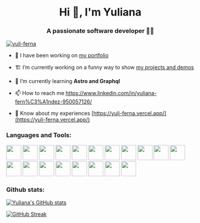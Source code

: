 <h1 align="center">Hi 👋, I'm Yuliana</h1>
<h3 align="center">A passionate software developer 👩‍💻</h3>

<p align="left"> <a href="https://github.com/ryo-ma/github-profile-trophy"><img src="https://github-profile-trophy.vercel.app/?username=yuli-ferna&title=-Stars" alt="yuli-ferna" /></a> </p>

- 🔭 I have been working on [my portfolio](https://yuli-ferna.vercel.app/)

- 🏗️ I’m currently working on a funny way to show [my projects and demos](https://yuli-ferna.github.io/)

- 🌱 I’m currently learning **Astro and Graphql**

<!-- - 👨‍💻 All of my projects are available at [https://yuli-ferna.github.io/](https://yuli-ferna.github.io/) UNDER CONSTRUCTION -->

- 📫 How to reach me https://www.linkedin.com/in/yuliana-fern%C3%A1ndez-950057126/

- 📄 Know about my experiences [https://yuli-ferna.vercel.app/](https://yuli-ferna.vercel.app/)

<h3 align="left">Languages and Tools:</h3>
<p align="left" style=""> 
<img height="40" width="40" src="https://cdn.simpleicons.org/HTML5" />
<img height="40" width="40" src="https://cdn.simpleicons.org/CSS" />
<img height="40" width="40" src="https://cdn.simpleicons.org/javascript" />
<img height="40" width="40" src="https://cdn.simpleicons.org/typescript" />
<img height="40" width="40" src="https://cdn.simpleicons.org/react" />
<img height="40" width="40" src="https://cdn.simpleicons.org/vite" />
<img height="40" width="40" src="https://cdn.simpleicons.org/nextdotjs" />
<img height="40" width="40" src="https://cdn.simpleicons.org/vuedotjs" />
<img height="40" width="40" src="https://cdn.simpleicons.org/astro" />
<img height="40" width="40" src="https://cdn.simpleicons.org/threedotjs" />
<img height="40" width="40" src="https://cdn.simpleicons.org/tailwindcss" />
<img height="40" width="40" src="https://cdn.simpleicons.org/mui" />
<img height="40" width="40" src="https://cdn.simpleicons.org/postgresql" />
<img height="40" width="40" src="https://cdn.simpleicons.org/firebase" />
<img height="40" width="40" src="https://cdn.simpleicons.org/nodedotjs" />
<img height="40" width="40" src="https://cdn.simpleicons.org/cplusplus" />
<img height="40" width="40" src="https://cdn.simpleicons.org/python" />
<img height="40" width="40" src="https://cdn.simpleicons.org/docker" />
<img height="40" width="40" src="https://cdn.simpleicons.org/figma" />

</p>

<h3 align="left">Github stats:</h3>

[![Yuliana's GitHub stats](https://github-readme-stats-phi-jade-14.vercel.app/api?username=yuli-ferna&theme=omni&show_icons=true&&show=reviews,prs_merged&hide=stars)]()

[![GitHub Streak](https://github-readme-streak-stats-lilac-two.vercel.app?user=yuli-ferna&theme=omni)](https://git.io/streak-stats)
